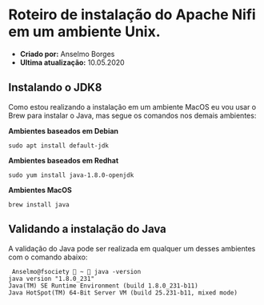 # Roteiro de instalação do Apache Nifi em um ambiente Unix.
* **Criado por:** Anselmo Borges
* **Ultima atualização:** 10.05.2020

## Instalando o JDK8
Como estou realizando a instalação em um ambiente MacOS eu vou usar o Brew para instalar o Java, mas segue os comandos nos demais ambientes:

**Ambientes baseados em Debian**<br>
```
sudo apt install default-jdk
```
**Ambientes baseados em Redhat**<br>
```
sudo yum install java-1.8.0-openjdk 
```
**Ambientes MacOS**
```
brew install java
```

## Validando a instalação do Java
A validação do Java pode ser realizada em qualquer um desses ambientes com o comando abaixo:
```
 Anselmo@fsociety  ~  java -version
java version "1.8.0_231"
Java(TM) SE Runtime Environment (build 1.8.0_231-b11)
Java HotSpot(TM) 64-Bit Server VM (build 25.231-b11, mixed mode)
```

